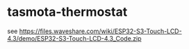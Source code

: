 # tasmota-thermostat

see https://files.waveshare.com/wiki/ESP32-S3-Touch-LCD-4.3/demo/ESP32-S3-Touch-LCD-4.3_Code.zip

